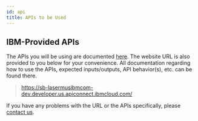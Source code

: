 ```yaml
---
id: api
title: APIs to be Used
---
```


## IBM-Provided APIs

The APIs you will be using are documented [here](https://sb-lasermusibmcom-dev.developer.us.apiconnect.ibmcloud.com/). The website URL is also provided to you below for your convenience. All documentation regarding how to use the APIs, expected inputs/outputs, API behavior(s), etc. can be found there.

> https://sb-lasermusibmcom-dev.developer.us.apiconnect.ibmcloud.com/

If you have any problems with the URL or the APIs specifically, please [contact us](/docs/docs/contact).